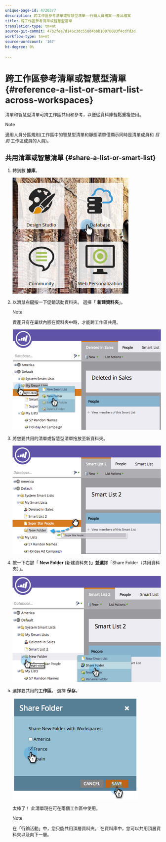 ```yaml
---
unique-page-id: 4720377
description: 跨工作區參考清單或智慧型清單——行銷人員檔案——產品檔案
title: 跨工作區參考清單或智慧型清單
translation-type: tm+mt
source-git-commit: 47b2fee7d146c3dc558d4bbb10070683f4cdfd3d
workflow-type: tm+mt
source-wordcount: '167'
ht-degree: 0%

---
```



# 跨工作區參考清單或智慧型清單 {#reference-a-list-or-smart-list-across-workspaces}

清單和智慧型清單可跨工作區共用和參考，以便從資料庫輕鬆重複使用。

>[!NOTE]
>
>適用人員分區規則(工作區中的智慧型清單和靜態清單僅顯示同時是清單成員和 *目前* 工作區成員的人員)。

## 共用清單或智慧清單  {#share-a-list-or-smart-list}

1. 轉到數 **據庫**。

   ![](assets/db-1.png)

1. 以滑鼠右鍵按一下促銷活動資料夾。 選擇「 **新建資料夾**」。

   >[!NOTE]
   >
   >資產只有在巢狀內嵌在資料夾中時，才能跨工作區共用。

   ![](assets/two-4.png)

1. 將您要共用的清單或智慧型清單拖放至新資料夾。

   ![](assets/three-4.png)

1. 按一下右鍵「 **New Folder** (新建資料夾 **)」並選**&#x200B;擇「Share Folder（共用資料夾）」。

   ![](assets/four-3.png)

1. 選擇要共用的**工作區**。 選擇 **保存**。

   ![](assets/image2014-12-9-15-3a37-3a25.png)

   太棒了！ 此清單現在可在兩個工作區中使用。

   >[!NOTE]
   >
   >在「行銷活動」中，您只能共用頂層資料夾。 在資料庫中，您可以共用頂層資料夾以及向下一層。

